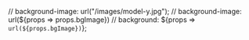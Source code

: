  // background-image: url("/images/model-y.jpg");
    // background-image: url(${props => props.bgImage})
    // background: ${props => `url(${props.bgImage})`};